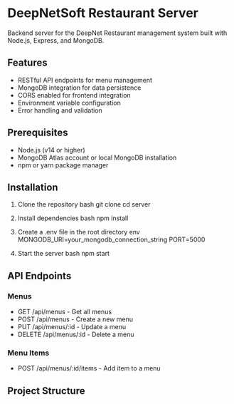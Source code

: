# DeepNetSoft Restaurant Server

Backend server for the DeepNet Restaurant management system built with Node.js, Express, and MongoDB.

## Features

- RESTful API endpoints for menu management
- MongoDB integration for data persistence
- CORS enabled for frontend integration
- Environment variable configuration
- Error handling and validation

## Prerequisites

- Node.js (v14 or higher)
- MongoDB Atlas account or local MongoDB installation
- npm or yarn package manager

## Installation

1. Clone the repository
bash
git clone <your-repo-url>
cd server


2. Install dependencies
bash
npm install


3. Create a .env file in the root directory
env
MONGODB_URI=your_mongodb_connection_string
PORT=5000


4. Start the server
bash
npm start


## API Endpoints

### Menus
- GET /api/menus - Get all menus
- POST /api/menus - Create a new menu
- PUT /api/menus/:id - Update a menu
- DELETE /api/menus/:id - Delete a menu

### Menu Items
- POST /api/menus/:id/items - Add item to a menu

## Project Structure

